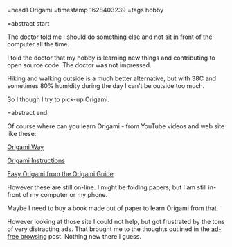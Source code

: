 =head1 Origami
=timestamp 1628403239
=tags hobby

=abstract start

The doctor told me I should do something else and not sit in front of the computer all the time.

I told the doctor that my hobby is learning new things and contributing to open source code. The doctor was not impressed.

Hiking and walking outside is a much better alternative, but with 38C and sometimes 80% humidity during the day I can't be
outside too much.

So I though I try to pick-up Origami.

=abstract end

Of course where can you learn Origami - from YouTube videos and web site like these:

<a href="https://www.origamiway.com/">Origami Way</a>

<a href="http://www.origami-instructions.com/">Origami Instructions</a>

<a href="https://origami.guide/instructions/easy-origami/">Easy Origami from the Origami Guide</a>

However these are still on-line. I might be folding papers, but I am still in-front of my computer or my phone.

Maybe I need to buy a book made out of paper to learn Origami from that.


However looking at those site I could not help, but got frustrated by the tons of very distracting ads.
That brought me to the thoughts outlined in the <a href="/ad-free-browsing.html">ad-free browsing</a> post.
Nothing new there I guess.
